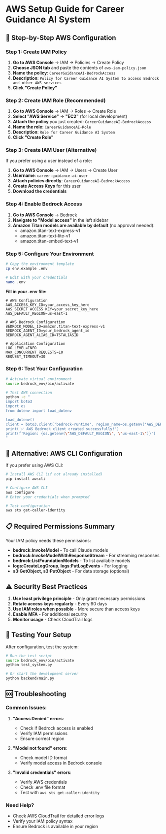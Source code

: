 # AWS Setup Guide for Career Guidance AI System

## 🚀 **Step-by-Step AWS Configuration**

### **Step 1: Create IAM Policy**

1. **Go to AWS Console** → IAM → Policies → Create Policy
2. **Choose JSON tab** and paste the contents of `aws-iam-policy.json`
3. **Name the policy**: `CareerGuidanceAI-BedrockAccess`
4. **Description**: `Policy for Career Guidance AI System to access Bedrock and other AWS services`
5. **Click "Create Policy"**

### **Step 2: Create IAM Role (Recommended)**

1. **Go to AWS Console** → IAM → Roles → Create Role
2. **Select "AWS Service"** → **"EC2"** (for local development)
3. **Attach the policy** you just created: `CareerGuidanceAI-BedrockAccess`
4. **Name the role**: `CareerGuidanceAI-Role`
5. **Description**: `Role for Career Guidance AI System`
6. **Click "Create Role"**

### **Step 3: Create IAM User (Alternative)**

If you prefer using a user instead of a role:

1. **Go to AWS Console** → IAM → Users → Create User
2. **Username**: `career-guidance-ai-user`
3. **Attach policies directly**: `CareerGuidanceAI-BedrockAccess`
4. **Create Access Keys** for this user
5. **Download the credentials**

### **Step 4: Enable Bedrock Access**

1. **Go to AWS Console** → Bedrock
2. **Navigate to "Model access"** in the left sidebar
3. **Amazon Titan models are available by default** (no approval needed):
   - amazon.titan-text-express-v1
   - amazon.titan-text-lite-v1
   - amazon.titan-embed-text-v1

### **Step 5: Configure Your Environment**

```bash
# Copy the environment template
cp env.example .env

# Edit with your credentials
nano .env
```

**Fill in your .env file:**
```env
# AWS Configuration
AWS_ACCESS_KEY_ID=your_access_key_here
AWS_SECRET_ACCESS_KEY=your_secret_key_here
AWS_DEFAULT_REGION=us-east-1

# AWS Bedrock Configuration
BEDROCK_MODEL_ID=amazon.titan-text-express-v1
BEDROCK_AGENT_ID=your_bedrock_agent_id
BEDROCK_AGENT_ALIAS_ID=TSTALIASID

# Application Configuration
LOG_LEVEL=INFO
MAX_CONCURRENT_REQUESTS=10
REQUEST_TIMEOUT=30
```

### **Step 6: Test Your Configuration**

```bash
# Activate virtual environment
source bedrock_env/bin/activate

# Test AWS connection
python -c "
import boto3
import os
from dotenv import load_dotenv

load_dotenv()
client = boto3.client('bedrock-runtime', region_name=os.getenv('AWS_DEFAULT_REGION', 'us-east-1'))
print('✅ AWS Bedrock client created successfully!')
print(f'Region: {os.getenv(\"AWS_DEFAULT_REGION\", \"us-east-1\")}')
"
```

## 🔧 **Alternative: AWS CLI Configuration**

If you prefer using AWS CLI:

```bash
# Install AWS CLI (if not already installed)
pip install awscli

# Configure AWS CLI
aws configure
# Enter your credentials when prompted

# Test configuration
aws sts get-caller-identity
```

## 📋 **Required Permissions Summary**

Your IAM policy needs these permissions:

- **bedrock:InvokeModel** - To call Claude models
- **bedrock:InvokeModelWithResponseStream** - For streaming responses
- **bedrock:ListFoundationModels** - To list available models
- **logs:CreateLogGroup, logs:PutLogEvents** - For logging
- **s3:GetObject, s3:PutObject** - For data storage (optional)

## ⚠️ **Security Best Practices**

1. **Use least privilege principle** - Only grant necessary permissions
2. **Rotate access keys regularly** - Every 90 days
3. **Use IAM roles when possible** - More secure than access keys
4. **Enable MFA** - For additional security
5. **Monitor usage** - Check CloudTrail logs

## 🧪 **Testing Your Setup**

After configuration, test the system:

```bash
# Run the test script
source bedrock_env/bin/activate
python test_system.py

# Or start the development server
python backend/main.py
```

## 🆘 **Troubleshooting**

### **Common Issues:**

1. **"Access Denied" errors**:
   - Check if Bedrock access is enabled
   - Verify IAM permissions
   - Ensure correct region

2. **"Model not found" errors**:
   - Check model ID format
   - Verify model access in Bedrock console

3. **"Invalid credentials" errors**:
   - Verify AWS credentials
   - Check .env file format
   - Test with `aws sts get-caller-identity`

### **Need Help?**
- Check AWS CloudTrail for detailed error logs
- Verify your IAM policy syntax
- Ensure Bedrock is available in your region

